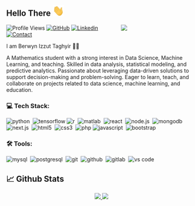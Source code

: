 <h2> Hello There <img src="https://raw.githubusercontent.com/ABSphreak/ABSphreak/master/gifs/Hi.gif" width="30px"></h2>

<img align="right" src="https://github.com/rajput2107/rajput2107/blob/master/Assets/Developer.gif" width='200'/>

![Profile Views](https://komarev.com/ghpvc/?username=Wynnzzz&label=PROFILE+VIEWS&color=blue&style=for-the-badge) [![GitHub](https://img.shields.io/badge/SUPPORT%20AT-GITHUB-blue?style=for-the-badge&logo=github)](https://github.com/Wynnzzz) [![Linkedin](https://img.shields.io/badge/MY%20PROFILE-Linkedin-blue?style=for-the-badge&logo=github)](https://www.linkedin.com/in/wynzit/) 
 [![Contact](https://img.shields.io/badge/CONTACT-GMAIL-yellow?style=for-the-badge&logo=gmail&logoColor=white)](mailto:wynz.it@gmail.com) 

 
I am Berwyn Izzut Taghyir 🧑‍🎓 

A Mathematics student with a strong interest in Data Science, Machine Learning, and teaching. Skilled in data 
analysis, statistical modeling, and predictive analytics. Passionate about leveraging data-driven solutions to 
support decision-making and problem-solving. Eager to learn, teach, and collaborate on projects related to data 
science, machine learning, and education.

### 💻 Tech Stack:

<img alt="python" src="https://img.shields.io/badge/python-3776AB.svg?&style=for-the-badge&logo=python&logoColor=fff" />&nbsp;
<img alt="tensorflow" src="https://img.shields.io/badge/tensorflow-FF6F00.svg?&style=for-the-badge&logo=tensorflow&logoColor=fff" />
<img alt="r" src="https://img.shields.io/badge/r-276DC3.svg?&style=for-the-badge&logo=r&logoColor=fff" />&nbsp;
<img alt="matlab" src="https://img.shields.io/badge/matlab-0076A8.svg?&style=for-the-badge&logo=mathworks&logoColor=fff" />&nbsp;
<img alt="react" src="https://img.shields.io/badge/react-61DAFB.svg?&style=for-the-badge&logo=react&logoColor=fff" />&nbsp;
<img alt="node.js" src="https://img.shields.io/badge/node.js-90C53F.svg?&style=for-the-badge&logo=node.js&logoColor=fff" />&nbsp;
<img alt="mongodb" src="https://img.shields.io/badge/mongodb-26A944.svg?&style=for-the-badge&logo=mongodb&logoColor=fff" />&nbsp;
<img alt="next.js" src="https://img.shields.io/badge/next.js-000.svg?&style=for-the-badge&logo=next.js&logoColor=fff" />&nbsp;
<img alt="html5" src="https://img.shields.io/badge/html-E34F26.svg?&style=for-the-badge&logo=html5&logoColor=fff" />&nbsp;
<img alt="css3" src="https://img.shields.io/badge/css-1572B6.svg?&style=for-the-badge&logo=css3&logoColor=fff" />&nbsp;
<img alt="php" src="https://img.shields.io/badge/php-777BB4.svg?&style=for-the-badge&logo=php&logoColor=fff" />
<img alt="javascript" src="https://img.shields.io/badge/javascript-F7DF1E.svg?&style=for-the-badge&logo=javascript&logoColor=fff" />&nbsp;
<img alt="bootstrap" src="https://img.shields.io/badge/bootstrap-7610F7.svg?&style=for-the-badge&logo=bootstrap&logoColor=fff" />&nbsp;

### 🛠 Tools:

<img alt="mysql" src="https://img.shields.io/badge/mysql-4479A1.svg?&style=for-the-badge&logo=mysql&logoColor=fff" />&nbsp;
<img alt="postgresql" src="https://img.shields.io/badge/postgresql-336791.svg?&style=for-the-badge&logo=postgresql&logoColor=fff" />&nbsp;
<img alt="git" src="https://img.shields.io/badge/git-F05033.svg?&style=for-the-badge&logo=git&logoColor=fff" />&nbsp;
<img alt="github" src="https://img.shields.io/badge/github-000.svg?&style=for-the-badge&logo=github&logoColor=fff" />&nbsp;
<img alt="gitlab" src="https://img.shields.io/badge/gitlab-380D75.svg?&style=for-the-badge&logo=gitlab&logoColor=fff" />&nbsp;
<img alt="vs code" src="https://img.shields.io/badge/vs code-007ACC.svg?&style=for-the-badge&logo=visual-studio-code&logoColor=fff" />&nbsp;


## 📈 Github Stats

<div align="center" style="display: flex; flex-wrap: wrap; justify-content: center;">
  <a href="https://github.com/anuraghazra/github-readme-stats">
      <img height="150em" src="https://github-readme-stats-eight-theta.vercel.app/api?username=Wynnzzz&show_icons=true&theme=algolia&include_all_commits=true&count_private=true" />
      <img height="150em" src="https://github-readme-stats-eight-theta.vercel.app/api/top-langs/?username=Wynnzzz&layout=compact&langs_count=8&theme=algolia" />
  </a>
</div>

